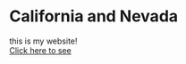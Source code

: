 # California and Nevada
this is my website!
<br>
<a href="https://ca-and-nv-yt.github.io/californiaandnevada/" target="_blank">Click here to see</a>
